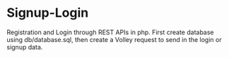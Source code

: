 # Signup-Login

Registration and Login through REST APIs in php.
First create database using db/database.sql, then create a Volley request to send in the login or signup data.
